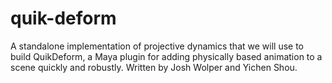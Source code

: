# quik-deform
A standalone implementation of projective dynamics that we will use to build QuikDeform, a Maya plugin for adding physically based animation to a scene quickly and robustly.
Written by Josh Wolper and Yichen Shou.
